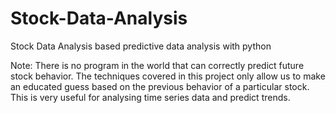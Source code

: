 # Stock-Data-Analysis
Stock Data Analysis based predictive data analysis with python

Note: There is no program in the world that can correctly predict future stock behavior. The techniques covered in this project only allow us to make an educated guess based on the previous behavior of a particular stock.
This is very useful for analysing time series data and predict trends.
